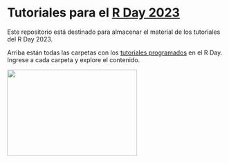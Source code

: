 # Tutoriales para el [R Day 2023](https://rday-colombia.github.io/2023/)

Este repositorio está destinado para almacenar el material de los tutoriales del R Day 2023.

Arriba están todas las carpetas con los [tutoriales programados](https://rday-colombia.github.io/2023/programa.html) en el R Day. Ingrese a cada carpeta y explore el contenido.

<img src="xxximagenes/logo.png" alt="" width="300" height="200">
